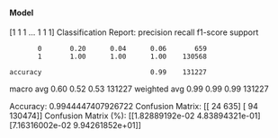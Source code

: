 #### Model
[1 1 1 ... 1 1 1]
Classification Report:
              precision    recall  f1-score   support

           0       0.20      0.04      0.06       659
           1       1.00      1.00      1.00    130568

    accuracy                           0.99    131227
   macro avg       0.60      0.52      0.53    131227
weighted avg       0.99      0.99      0.99    131227

Accuracy: 0.9944447407926722
Confusion Matrix:
[[    24    635]
 [    94 130474]]
Confusion Matrix (%):
[[1.82889192e-02 4.83894321e-01]
 [7.16316002e-02 9.94261852e+01]]
